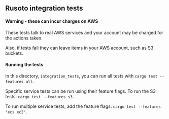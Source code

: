 ## Rusoto integration tests

#### Warning - these can incur charges on AWS

These tests talk to real AWS services and your account may be charged for the actions taken.

Also, if tests fail they can leave items in your AWS account, such as S3 buckets.

#### Running the tests

In this directory, `integration_tests`, you can run all tests with `cargo test --features all`.

Specific service tests can be run using their feature flags.  To run the S3 tests: `cargo test --features s3`.

To run multiple service tests, add the feature flags: `cargo test --features "ecs ec2"`.